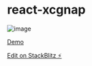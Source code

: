 # react-xcgnap

![image](https://user-images.githubusercontent.com/44171601/141728524-ecf8b2c0-2a14-4b2c-b005-c2aaf423faca.png)


[Demo](https://react-q9xbaf.stackblitz.io/)

[Edit on StackBlitz ⚡️](https://stackblitz.com/edit/react-xcgnap)
